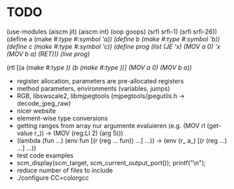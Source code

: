 # TODO

(use-modules (aiscm jit) (aiscm int) (oop goops) (srfi srfi-1) (srfi srfi-26))
(define a (make <var> #:type <int> #:symbol 'a))
(define b (make <var> #:type <int> #:symbol 'b))
(define c (make <var> #:type <int> #:symbol 'c))
(define prog (list (JE 'x) (MOV a 0) 'x (MOV b a) (RET)))
(live prog)

(rtl [(a (make <var> #:type <int>)) (b (make <var> #:type <int>))] (MOV a 0) (MOV b a))

* register allocation, parameters are pre-allocated registers
* method parameters, environments (variables, jumps)
* RGB, libswscale2, libmjpegtools (mjpegtools/jpegutils.h -> decode_jpeg_raw)
* nicer website
* element-wise type conversions
* getting ranges from array
  nur argumente evaluieren (e.g. (MOV rl (get-value r_)) -> (MOV (reg:LI 2) (arg 5)))
* (lambda (fun ...) (env fun [(r (reg ... fun)) ...] ...)) ->
  (env (r_ a_) [(r (reg ...) ...] ...))
* test code examples
* scm_display(scm_target, scm_current_output_port()); printf("\n");
* reduce number of files to include
* ./configure CC=colorgcc
